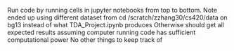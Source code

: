 Run code by running cells in jupyter notebooks from top to bottom. 
Note ended up using different dataset from cd /scratch/zzhang30/cs420/data on bg13 instead of what TDA_Project.ipynb produces
Otherwise should get all expected results assuming computer running code has sufficient computational power
No other things to keep track of

